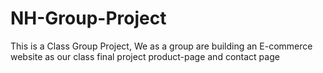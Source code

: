 # NH-Group-Project
This is a Class Group Project, We as a group are building an E-commerce website as our class final project 
product-page and contact page
